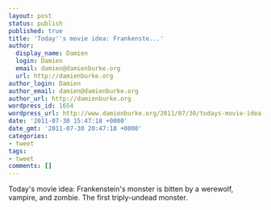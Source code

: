 ```yaml
---
layout: post
status: publish
published: true
title: 'Today''s movie idea: Frankenste...'
author:
  display_name: Damien
  login: Damien
  email: damien@damienburke.org
  url: http://damienburke.org
author_login: Damien
author_email: damien@damienburke.org
author_url: http://damienburke.org
wordpress_id: 1654
wordpress_url: http://www.damienburke.org/2011/07/30/todays-movie-idea-frankenste-2/
date: '2011-07-30 15:47:18 +0000'
date_gmt: '2011-07-30 20:47:18 +0000'
categories:
- tweet
tags:
- tweet
comments: []
---
```

<p>Today's movie idea: Frankenstein's monster is bitten by a werewolf, vampire, and zombie. The first triply-undead monster.</p>
